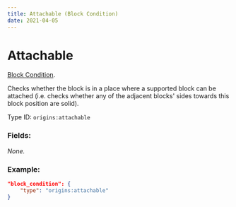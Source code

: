 ```yaml
---
title: Attachable (Block Condition)
date: 2021-04-05
---
```

# Attachable

[Block Condition](../block_conditions.md).

Checks whether the block is in a place where a supported block can be attached (i.e. checks whether any of the adjacent blocks' sides towards this block position are solid).

Type ID: `origins:attachable`

### Fields:

_None._

### Example:
```json
"block_condition": {
    "type": "origins:attachable"
}
```